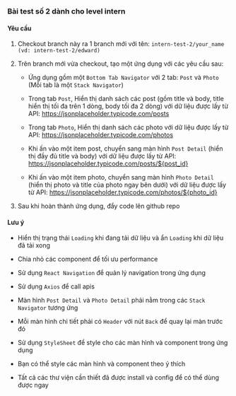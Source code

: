 ### Bài test số 2 dành cho level intern

#### Yêu cầu

1. Checkout branch này ra 1 branch mới với tên: `intern-test-2/your_name (vd: intern-test-2/edward)`

2. Trên branch mới vừa checkout, tạo một ứng dụng với các yêu cầu sau:

    - Ứng dụng gồm một `Bottom Tab Navigator` với 2 tab: `Post` và `Photo` (Mỗi tab là một `Stack Navigator`)

    - Trong tab `Post`, Hiển thị danh sách các post (gồm title và body, title hiển thị tối đa trên 1 dòng, body tối đa 2 dòng) với dữ liệu được lấy từ API: <https://jsonplaceholder.typicode.com/posts>

    - Trong tab `Photo`, Hiển thị danh sách các photo với dữ liệu được lấy từ API: <https://jsonplaceholder.typicode.com/photos>

    - Khi ấn vào một item post, chuyển sang màn hình `Post Detail` (hiển thị đầy đủ title và body) với dữ liệu được lấy từ API: <https://jsonplaceholder.typicode.com/posts/${post_id}>

    - Khi ấn vào một item photo, chuyển sang màn hình `Photo Detail` (hiển thị photo và title của photo ngay bên dưới) với dữ liệu được lấy từ API: <https://jsonplaceholder.typicode.com/photos/${photo_id}>

3. Sau khi hoàn thành ứng dụng, đẩy code lên github repo

#### Lưu ý

-   Hiển thị trạng thái `Loading` khi đang tải dữ liệu và ẩn `Loading` khi dữ liệu đã tải xong

-   Chia nhỏ các component để tối ưu performance

-   Sử dụng `React Navigation` để quản lý navigation trong ứng dụng

-   Sử dụng `Axios` để call apis

-   Màn hình `Post Detail` và `Photo Detail` phải nằm trong các `Stack Navigator` tương ứng

-   Mỗi màn hình chi tiết phải có `Header` với nút `Back` để quay lại màn trước đó

-   Sử dụng `StyleSheet` để style cho các màn hình và component trong ứng dụng

-   Bạn có thể style các màn hình và component theo ý thích

-   Tất cả các thư viện cần thiết đã được install và config để có thể dùng được ngay
